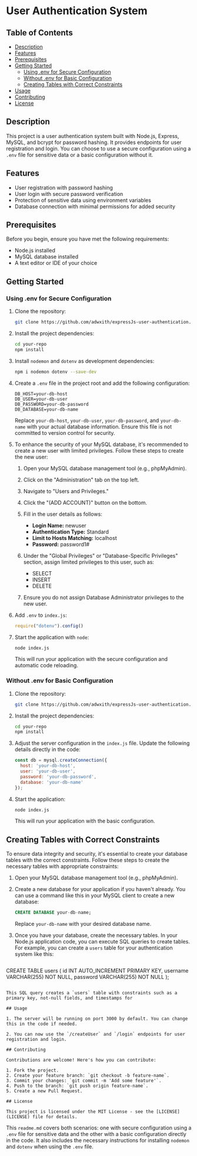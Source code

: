 
# User Authentication System

## Table of Contents

- [Description](#description)
- [Features](#features)
- [Prerequisites](#prerequisites)
- [Getting Started](#getting-started)
  - [Using .env for Secure Configuration](#using-env-for-secure-configuration)
  - [Without .env for Basic Configuration](#without-env-for-basic-configuration)
  - [Creating Tables with Correct Constraints](#creating-tables-with-correct-constraints)
- [Usage](#usage)
- [Contributing](#contributing)
- [License](#license)

## Description

This project is a user authentication system built with Node.js, Express, MySQL, and bcrypt for password hashing. It provides endpoints for user registration and login. You can choose to use a secure configuration using a `.env` file for sensitive data or a basic configuration without it.

## Features

- User registration with password hashing
- User login with secure password verification
- Protection of sensitive data using environment variables
- Database connection with minimal permissions for added security

## Prerequisites

Before you begin, ensure you have met the following requirements:

- Node.js installed
- MySQL database installed
- A text editor or IDE of your choice

## Getting Started

### Using .env for Secure Configuration

1. Clone the repository:

   ```bash
   git clone https://github.com/adwxith/expressJs-user-authentication.git
   ```

2. Install the project dependencies:

   ```bash
   cd your-repo
   npm install
   ```

3. Install `nodemon` and `dotenv` as development dependencies:

   ```bash
   npm i nodemon dotenv --save-dev
   ```

4. Create a `.env` file in the project root and add the following configuration:

   ```
   DB_HOST=your-db-host
   DB_USER=your-db-user
   DB_PASSWORD=your-db-password
   DB_DATABASE=your-db-name
   ```

   Replace `your-db-host`, `your-db-user`, `your-db-password`, and `your-db-name` with your actual database information. Ensure this file is not committed to version control for security.

5. To enhance the security of your MySQL database, it's recommended to create a new user with limited privileges. Follow these steps to create the new user:

   1. Open your MySQL database management tool (e.g., phpMyAdmin).

   2. Click on the "Administration" tab on the top left.

   3. Navigate to "Users and Privileges."

   4. Click the "(ADD ACCOUNT)" button on the bottom.

   5. Fill in the user details as follows:
      - **Login Name:** newuser
      - **Authentication Type:** Standard
      - **Limit to Hosts Matching:** localhost
      - **Password:** password1#

   6. Under the "Global Privileges" or "Database-Specific Privileges" section, assign limited privileges to this user, such as:
      - SELECT
      - INSERT
      - DELETE

   7. Ensure you do not assign Database Administrator privileges to the new user.

6. Add `.env` to `index.js`:

   ```javascript
   require("dotenv").config()
   ```

7. Start the application with `node`:

   ```bash
   node index.js
   ```

   This will run your application with the secure configuration and automatic code reloading.

### Without .env for Basic Configuration

1. Clone the repository:

   ```bash
   git clone https://github.com/adwxith/expressJs-user-authentication.git
   ```

2. Install the project dependencies:

   ```bash
   cd your-repo
   npm install
   ```

3. Adjust the server configuration in the `index.js` file. Update the following details directly in the code:

   ```javascript
   const db = mysql.createConnection({
     host: 'your-db-host',
     user: 'your-db-user',
     password: 'your-db-password',
     database: 'your-db-name'
   });
   ```

4. Start the application:

   ```bash
   node index.js
   ```

   This will run your application with the basic configuration.

## Creating Tables with Correct Constraints

To ensure data integrity and security, it's essential to create your database tables with the correct constraints. Follow these steps to create the necessary tables with appropriate constraints:

1. Open your MySQL database management tool (e.g., phpMyAdmin).

2. Create a new database for your application if you haven't already. You can use a command like this in your MySQL client to create a new database:

   ```sql
   CREATE DATABASE your-db-name;
   ```

   Replace `your-db-name` with your desired database name.

3. Once you have your database, create the necessary tables. In your Node.js application code, you can execute SQL queries to create tables. For example, you can create a `users` table for your authentication system like this:

   ```sql
  CREATE TABLE users (
  id INT AUTO_INCREMENT PRIMARY KEY,
  username VARCHAR(255) NOT NULL,
  password VARCHAR(255) NOT NULL
);

   ```

   This SQL query creates a `users` table with constraints such as a primary key, not-null fields, and timestamps for

## Usage

1. The server will be running on port 3000 by default. You can change this in the code if needed.

2. You can now use the `/createUser` and `/login` endpoints for user registration and login.

## Contributing

Contributions are welcome! Here's how you can contribute:

1. Fork the project.
2. Create your feature branch: `git checkout -b feature-name`.
3. Commit your changes: `git commit -m 'Add some feature'`.
4. Push to the branch: `git push origin feature-name`.
5. Create a new Pull Request.

## License

This project is licensed under the MIT License - see the [LICENSE](LICENSE) file for details.
```

This `readme.md` covers both scenarios: one with secure configuration using a `.env` file for sensitive data and the other with a basic configuration directly in the code. It also includes the necessary instructions for installing `nodemon` and `dotenv` when using the `.env` file.
